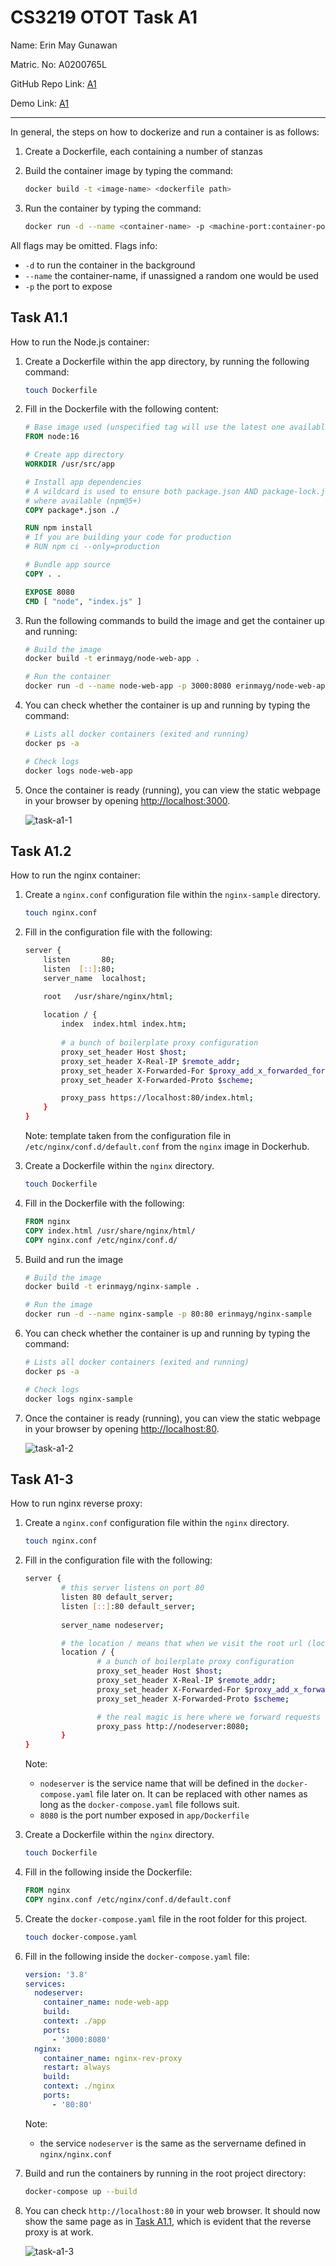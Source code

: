 # CS3219 OTOT Task A1

Name: Erin May Gunawan

Matric. No: A0200765L

GitHub Repo Link: [A1](https://github.com/erinmayg/OTOT-A1)

Demo Link: [A1](https://drive.google.com/file/d/10ILxVVv09yIQnf5LMqVq53Tdw0BfQXfE/view?usp=sharing)

---

In general, the steps on how to dockerize and run a container is as follows:

1. Create a Dockerfile, each containing a number of stanzas
2. Build the container image by typing the command:

    ```bash
    docker build -t <image-name> <dockerfile path>
    ```

3. Run the container by typing the command:

    ```bash
    docker run -d --name <container-name> -p <machine-port:container-port> <image-name>
    ```

All flags may be omitted. Flags info:

- `-d` to run the container in the background
- `--name` the container-name, if unassigned a random one would be used
- `-p` the port to expose

## Task A1.1

How to run the Node.js container:

1. Create a Dockerfile within the app directory, by running the following command:

    ```bash
    touch Dockerfile
    ```

1. Fill in the Dockerfile with the following content:

    ```Dockerfile
    # Base image used (unspecified tag will use the latest one available in Dockerhub)
    FROM node:16

    # Create app directory
    WORKDIR /usr/src/app

    # Install app dependencies
    # A wildcard is used to ensure both package.json AND package-lock.json are copied
    # where available (npm@5+)
    COPY package*.json ./

    RUN npm install
    # If you are building your code for production
    # RUN npm ci --only=production

    # Bundle app source
    COPY . .

    EXPOSE 8080
    CMD [ "node", "index.js" ]
    ```

1. Run the following commands to build the image and get the container up and running:

    ```bash
    # Build the image
    docker build -t erinmayg/node-web-app .

    # Run the container
    docker run -d --name node-web-app -p 3000:8080 erinmayg/node-web-app
    ```

1. You can check whether the container is up and running by typing the command:

    ```bash
    # Lists all docker containers (exited and running)
    docker ps -a

    # Check logs
    docker logs node-web-app
    ```

1. Once the container is ready (running), you can view the static webpage in your browser by opening <http://localhost:3000>.

    ![task-a1-1](A1-1.png)

## Task A1.2

How to run the nginx container:

1. Create a `nginx.conf` configuration file within the `nginx-sample` directory.

    ```bash
    touch nginx.conf
    ```

2. Fill in the configuration file with the following:

    ```bash
    server {
        listen       80;
        listen  [::]:80;
        server_name  localhost;

        root   /usr/share/nginx/html;
        
        location / {
            index  index.html index.htm;
            
            # a bunch of boilerplate proxy configuration
            proxy_set_header Host $host;
            proxy_set_header X-Real-IP $remote_addr;
            proxy_set_header X-Forwarded-For $proxy_add_x_forwarded_for;
            proxy_set_header X-Forwarded-Proto $scheme;

            proxy_pass https://localhost:80/index.html;
        }
    }
    ```

    Note: template taken from the configuration file in `/etc/nginx/conf.d/default.conf` from the `nginx` image in Dockerhub.

3. Create a Dockerfile within the `nginx` directory.

    ```bash
    touch Dockerfile
    ```

4. Fill in the Dockerfile with the following:

    ```Dockerfile
    FROM nginx
    COPY index.html /usr/share/nginx/html/
    COPY nginx.conf /etc/nginx/conf.d/
    ```

5. Build and run the image

    ```bash
    # Build the image
    docker build -t erinmayg/nginx-sample .

    # Run the image
    docker run -d --name nginx-sample -p 80:80 erinmayg/nginx-sample
    ```

6. You can check whether the container is up and running by typing the command:

    ```bash
    # Lists all docker containers (exited and running)
    docker ps -a

    # Check logs
    docker logs nginx-sample
    ```

7. Once the container is ready (running), you can view the static webpage in your browser by opening <http://localhost:80>.

    ![task-a1-2](A1-2.png)

## Task A1-3

How to run nginx reverse proxy:

1. Create a `nginx.conf` configuration file within the `nginx` directory.

    ```bash
    touch nginx.conf
    ```

2. Fill in the configuration file with the following:

    ```bash
    server {
            # this server listens on port 80
            listen 80 default_server;
            listen [::]:80 default_server;
            
            server_name nodeserver;

            # the location / means that when we visit the root url (localhost:80/), we use this configuration
            location / {
                    # a bunch of boilerplate proxy configuration
                    proxy_set_header Host $host;
                    proxy_set_header X-Real-IP $remote_addr;
                    proxy_set_header X-Forwarded-For $proxy_add_x_forwarded_for;
                    proxy_set_header X-Forwarded-Proto $scheme;

                    # the real magic is here where we forward requests to the address that the Node.js server is running on
                    proxy_pass http://nodeserver:8080;
            }
    }
    ```

    Note:
    - `nodeserver` is the service name that will be defined in the `docker-compose.yaml` file later on. It can be replaced with other names as long as the `docker-compose.yaml` file follows suit.
    - `8080` is the port number exposed in `app/Dockerfile`

3. Create a Dockerfile within the `nginx` directory.

    ```bash
    touch Dockerfile
    ```

4. Fill in the following inside the Dockerfile:

    ```Dockerfile
    FROM nginx
    COPY nginx.conf /etc/nginx/conf.d/default.conf
    ```

5. Create the `docker-compose.yaml` file in the root folder for this project.

    ```bash
    touch docker-compose.yaml
    ```

6. Fill in the following inside the `docker-compose.yaml` file:

    ```yaml
    version: '3.8'
    services:
      nodeserver:
        container_name: node-web-app
        build:
        context: ./app
        ports:
          - '3000:8080'
      nginx:
        container_name: nginx-rev-proxy
        restart: always
        build:
        context: ./nginx
        ports:
          - '80:80'
    ```

    Note:
    - the service `nodeserver` is the same as the servername defined in `nginx/nginx.conf`

7. Build and run the containers by running in the root project directory:

    ```bash
    docker-compose up --build
    ```

8. You can check `http://localhost:80` in your web browser. It should now show the same page as in [Task A1.1](#task-a11), which is evident that the reverse proxy is at work.

    ![task-a1-3](A1-3.png)
